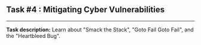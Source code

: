 ## Task #4 : Mitigating Cyber Vulnerabilities

<hr>

**Task description:** 
Learn about "Smack the Stack", "Goto Fail Goto Fail", and the "Heartbleed Bug".

